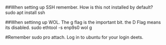 ##When setting up SSH remember. How is this not installed by default?
sudo apt install ssh

##When settinng up WOL. The g flag is the important bit. the D Flag means its disabled.
sudo ethtool -s enp9s0 wol g

#Remember sudo pro attach. Log in to ubuntu for your login deets.

